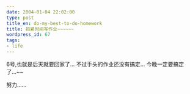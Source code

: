 ```yaml
---
date: 2004-01-04 22:02:00
type: post
title_en: do-my-best-to-do-homework
title: 抓紧时间写作业~~~~~~
wordpress_id: 67
tags:
- life
---
```


6号,也就是后天就要回家了... 不过手头的作业还没有搞定... 今晚一定要搞定了...~~  
  
努力......

[](http://www.icbean.com/nickcheng/default.asp?cat=1)
